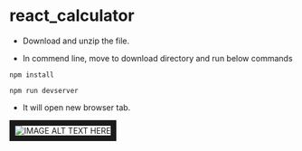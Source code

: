 # react_calculator

- Download and unzip the file. 

- In commend line, move to download directory and run below commands

```
npm install
```
```
npm run devserver
```

- It will open new browser tab. 

<img src="https://user-images.githubusercontent.com/28660183/34922266-49d48e04-f953-11e7-8d60-7a9169b9f0ca.png" 
alt="IMAGE ALT TEXT HERE" border="10" /></a>

